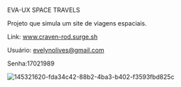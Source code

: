EVA-UX SPACE TRAVELS

Projeto que simula um site de viagens espaciais.

Link: www.craven-rod.surge.sh

Usuário: evelynolives@gmail.com

Senha:17021989

![145321620-fda34c42-88b2-4ba3-b402-f3593fbd825c](https://user-images.githubusercontent.com/87208591/148417558-474ab6c8-a333-46c7-9f45-246579c36a7f.png)
